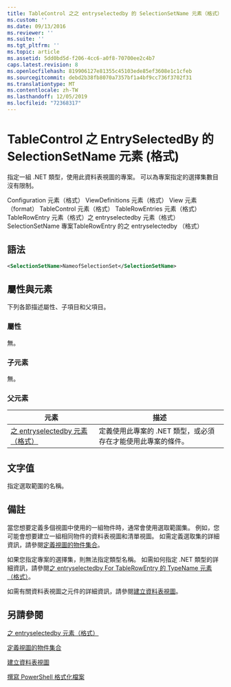 ```yaml
---
title: TableControl 之之 entryselectedby 的 SelectionSetName 元素（格式） |Microsoft Docs
ms.custom: ''
ms.date: 09/13/2016
ms.reviewer: ''
ms.suite: ''
ms.tgt_pltfrm: ''
ms.topic: article
ms.assetid: 5dd0bd5d-f206-4cc6-a0f8-70700ee2c4b7
caps.latest.revision: 8
ms.openlocfilehash: 819906127e81355c45103ede85ef3608e1c1cfeb
ms.sourcegitcommit: debd2b38fb8070a7357bf1a4bf9cc736f3702f31
ms.translationtype: MT
ms.contentlocale: zh-TW
ms.lasthandoff: 12/05/2019
ms.locfileid: "72368317"
---
```

# <a name="selectionsetname-element-for-entryselectedby-for-tablecontrol-format"></a>TableControl 之 EntrySelectedBy 的 SelectionSetName 元素 (格式)

指定一組 .NET 類型，使用此資料表視圖的專案。 可以為專案指定的選擇集數目沒有限制。

Configuration 元素（格式） ViewDefinitions 元素（格式） View 元素（format） TableControl 元素（格式） TableRowEntries 元素（格式） TableRowEntry 元素（格式）之 entryselectedby 元素（格式） SelectionSetName 專案TableRowEntry 的之 entryselectedby （格式）

## <a name="syntax"></a>語法

```xml
<SelectionSetName>NameofSelectionSet</SelectionSetName>
```

## <a name="attributes-and-elements"></a>屬性與元素

下列各節描述屬性、子項目和父項目。

### <a name="attributes"></a>屬性

無。

### <a name="child-elements"></a>子元素

無。

### <a name="parent-elements"></a>父元素

|元素|描述|
|-------------|-----------------|
|[之 entryselectedby 元素（格式）](./entryselectedby-element-for-tablerowentry-for-tablecontrol-format.md)|定義使用此專案的 .NET 類型，或必須存在才能使用此專案的條件。|

## <a name="text-value"></a>文字值

指定選取範圍的名稱。

## <a name="remarks"></a>備註

當您想要定義多個視圖中使用的一組物件時，通常會使用選取範圍集。 例如，您可能會想要建立一組相同物件的資料表視圖和清單視圖。 如需定義選取集的詳細資訊，請參閱[定義視圖的物件集合](./defining-selection-sets.md)。

如果您指定專案的選擇集，則無法指定類型名稱。 如需如何指定 .NET 類型的詳細資訊，請參閱[之 entryselectedby For TableRowEntry 的 TypeName 元素（格式）](./typename-element-for-entryselectedby-for-tablecontrol-format.md)。

如需有關資料表視圖之元件的詳細資訊，請參閱[建立資料表視圖](./creating-a-table-view.md)。

## <a name="see-also"></a>另請參閱

[之 entryselectedby 元素（格式）](./entryselectedby-element-for-tablerowentry-for-tablecontrol-format.md)

[定義視圖的物件集合](./defining-selection-sets.md)

[建立資料表視圖](./creating-a-table-view.md)

[撰寫 PowerShell 格式化檔案](./writing-a-powershell-formatting-file.md)
